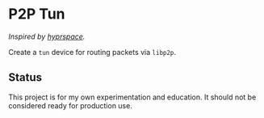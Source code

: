 # P2P Tun

_Inspired by [hyprspace](https://github.com/hyprspace/hyprspace)._

Create a `tun` device for routing packets via `libp2p`.

## Status

This project is for my own experimentation and education. It should not be considered ready for production use.
